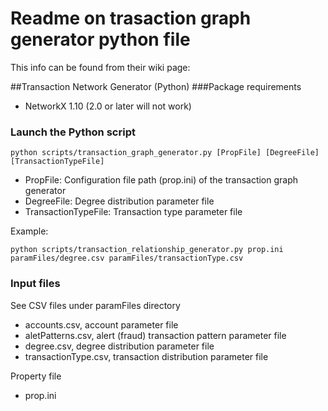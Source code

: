 # Readme on trasaction graph generator python file

This info can be found from their wiki page:

##Transaction Network Generator (Python)
###Package requirements
- NetworkX 1.10 (2.0 or later will not work)

### Launch the Python script

    python scripts/transaction_graph_generator.py [PropFile] [DegreeFile] [TransactionTypeFile]

- PropFile: Configuration file path (prop.ini) of the transaction graph generator
- DegreeFile: Degree distribution parameter file
- TransactionTypeFile: Transaction type parameter file

Example:

    python scripts/transaction_relationship_generator.py prop.ini paramFiles/degree.csv paramFiles/transactionType.csv

### Input files

See CSV files under paramFiles directory

- accounts.csv, account parameter file
- aletPatterns.csv, alert (fraud) transaction pattern parameter file
- degree.csv, degree distribution parameter file
- transactionType.csv, transaction distribution parameter file

Property file
- prop.ini
